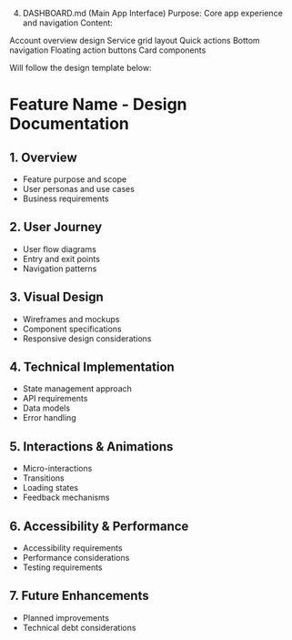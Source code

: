4. DASHBOARD.md (Main App Interface)
Purpose: Core app experience and navigation
Content:

Account overview design
Service grid layout
Quick actions
Bottom navigation
Floating action buttons
Card components

Will follow the design template below:
# Feature Name - Design Documentation

## 1. Overview
- Feature purpose and scope
- User personas and use cases
- Business requirements

## 2. User Journey
- User flow diagrams
- Entry and exit points
- Navigation patterns

## 3. Visual Design
- Wireframes and mockups
- Component specifications
- Responsive design considerations

## 4. Technical Implementation
- State management approach
- API requirements
- Data models
- Error handling

## 5. Interactions & Animations
- Micro-interactions
- Transitions
- Loading states
- Feedback mechanisms

## 6. Accessibility & Performance
- Accessibility requirements
- Performance considerations
- Testing requirements

## 7. Future Enhancements
- Planned improvements
- Technical debt considerations
